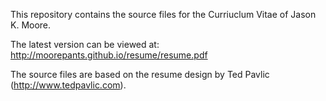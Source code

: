 This repository contains the source files for the Curriuclum Vitae of Jason K.
Moore.

The latest version can be viewed at: http://moorepants.github.io/resume/resume.pdf

The source files are based on the resume design by Ted Pavlic
(http://www.tedpavlic.com).
